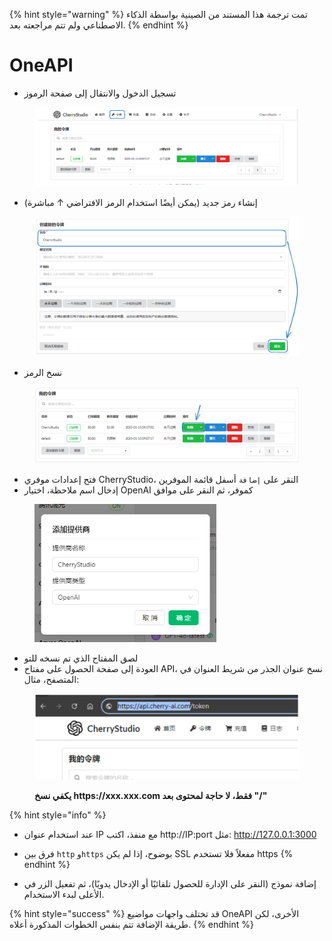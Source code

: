 
{% hint style="warning" %}
تمت ترجمة هذا المستند من الصينية بواسطة الذكاء الاصطناعي ولم تتم مراجعته بعد.
{% endhint %}

# OneAPI

*   تسجيل الدخول والانتقال إلى صفحة الرموز

<figure><img src="../../../.gitbook/assets/image (22).png" alt=""><figcaption></figcaption></figure>

*   إنشاء رمز جديد (يمكن أيضًا استخدام الرمز الافتراضي ↑ مباشرة)

<figure><img src="../../../.gitbook/assets/image (19).png" alt="" width="563"><figcaption></figcaption></figure>

*   نسخ الرمز

<figure><img src="../../../.gitbook/assets/image (24).png" alt="" width="563"><figcaption></figcaption></figure>

*   فتح إعدادات موفري CherryStudio، النقر على `إضافة` أسفل قائمة الموفرين
*   إدخال اسم ملاحظة، اختيار OpenAI كموفر، ثم النقر على موافق

<figure><img src="../../../.gitbook/assets/image (25).png" alt="" width="291"><figcaption></figcaption></figure>

*   لصق المفتاح الذي تم نسخه للتو
*   العودة إلى صفحة الحصول على مفتاح API، نسخ عنوان الجذر من شريط العنوان في المتصفح، مثال:

<figure><img src="../../../.gitbook/assets/image (26).png" alt="" width="563"><figcaption><p><strong>يكفي نسخ https://xxx.xxx.com فقط، لا حاجة لمحتوى بعد "/"</strong></p></figcaption></figure>

{% hint style="info" %}
*   عند استخدام عنوان IP مع منفذ، اكتب http://IP:port مثل: http://127.0.0.1:3000
*   فرق بين `http` و`https` بوضوح، إذا لم يكن SSL مفعلاً فلا تستخدم https
{% endhint %}

*   إضافة نموذج (النقر على الإدارة للحصول تلقائيًا أو الإدخال يدويًا)، ثم تفعيل الزر في الأعلى لبدء الاستخدام.

{% hint style="success" %}
قد تختلف واجهات مواضيع OneAPI الأخرى، لكن طريقة الإضافة تتم بنفس الخطوات المذكورة أعلاه.
{% endhint %}